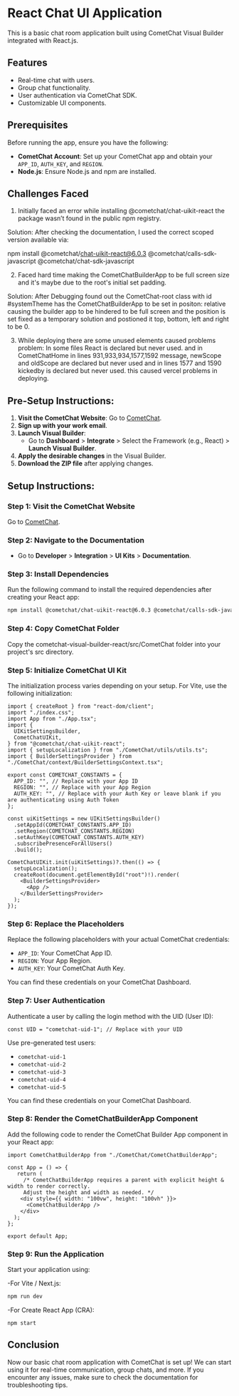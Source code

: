 # React Chat UI Application

This is a basic chat room application built using CometChat Visual Builder integrated with React.js.

## Features

- Real-time chat with users.
- Group chat functionality.
- User authentication via CometChat SDK.
- Customizable UI components.

## Prerequisites

Before running the app, ensure you have the following:

- **CometChat Account**: Set up your CometChat app and obtain your `APP_ID`, `AUTH_KEY`, and `REGION`.
- **Node.js**: Ensure Node.js and npm are installed.
## Challenges Faced

1. Initially faced an error while installing @cometchat/chat-uikit-react the package wasn’t found in the public npm registry.

Solution: After checking the documentation, I used the correct scoped version available via:

npm install @cometchat/chat-uikit-react@6.0.3 @cometchat/calls-sdk-javascript @cometchat/chat-sdk-javascript

2. Faced hard time making the CometChatBuilderApp to be full screen size and it's maybe due to the root's initial set padding.

  Solution:
   After Debugging found out the CometChat-root class with id #systemTheme has the CometChatBuilderApp to be set in positon: relative causing the builder app to be hindered to be full screen and the position is set fixed as a temporary solution and postioned it top, bottom, left and right to be 0.
   
3. While deploying there are some unused elements caused problems
    problem: In some files React is declared but never used.
    and in CometChatHome in lines 931,933,934,1577,1592 message, newScope and oldScope are declared but never used and in lines 1577 and 1590 kickedby is declared but never used. this caused vercel problems in deploying.
## Pre-Setup Instructions: 

1. **Visit the CometChat Website**: Go to [CometChat](https://www.cometchat.com).
2. **Sign up with your work email**.
3. **Launch Visual Builder**:
   - Go to **Dashboard** > **Integrate** > Select the Framework (e.g., React) > **Launch Visual Builder**.
4. **Apply the desirable changes** in the Visual Builder.
5. **Download the ZIP file** after applying changes.

## Setup Instructions:

### Step 1: Visit the CometChat Website
Go to [CometChat](https://www.cometchat.com).

### Step 2: Navigate to the Documentation
- Go to **Developer** > **Integration** > **UI Kits** > **Documentation**.

### Step 3: Install Dependencies
Run the following command to install the required dependencies after creating your React app:

```bash
npm install @cometchat/chat-uikit-react@6.0.3 @cometchat/calls-sdk-javascript @cometchat/chat-sdk-javascript
```

### Step 4: Copy CometChat Folder
Copy the cometchat-visual-builder-react/src/CometChat folder into your project's src directory.

### Step 5: Initialize CometChat UI Kit
The initialization process varies depending on your setup. For Vite, use the following initialization:

```main.tsx
import { createRoot } from "react-dom/client";
import "./index.css";
import App from "./App.tsx";
import {
  UIKitSettingsBuilder,
  CometChatUIKit,
} from "@cometchat/chat-uikit-react";
import { setupLocalization } from "./CometChat/utils/utils.ts";
import { BuilderSettingsProvider } from "./CometChat/context/BuilderSettingsContext.tsx";

export const COMETCHAT_CONSTANTS = {
  APP_ID: "", // Replace with your App ID
  REGION: "", // Replace with your App Region
  AUTH_KEY: "", // Replace with your Auth Key or leave blank if you are authenticating using Auth Token
};

const uiKitSettings = new UIKitSettingsBuilder()
  .setAppId(COMETCHAT_CONSTANTS.APP_ID)
  .setRegion(COMETCHAT_CONSTANTS.REGION)
  .setAuthKey(COMETCHAT_CONSTANTS.AUTH_KEY)
  .subscribePresenceForAllUsers()
  .build();

CometChatUIKit.init(uiKitSettings)?.then(() => {
  setupLocalization();
  createRoot(document.getElementById("root")!).render(
    <BuilderSettingsProvider>
      <App />
    </BuilderSettingsProvider>
  );
});
```

### Step 6: Replace the Placeholders
Replace the following placeholders with your actual CometChat credentials:

- `APP_ID`: Your CometChat App ID.
- `REGION`: Your App Region.
- `AUTH_KEY`: Your CometChat Auth Key.

You can find these credentials on your CometChat Dashboard.

### Step 7: User Authentication
Authenticate a user by calling the login method with the UID (User ID):

```
const UID = "cometchat-uid-1"; // Replace with your UID
```
Use pre-generated test users:

- `cometchat-uid-1`
- `cometchat-uid-2`
- `cometchat-uid-3`
-  `cometchat-uid-4`
- `cometchat-uid-5`

You can find these credentials on your CometChat Dashboard.

### Step 8: Render the CometChatBuilderApp Component
Add the following code to render the CometChat Builder App component in your React app:

```app.tsx
import CometChatBuilderApp from "./CometChat/CometChatBuilderApp";

const App = () => {
   return (
     /* CometChatBuilderApp requires a parent with explicit height & width to render correctly. 
     Adjust the height and width as needed. */
    <div style={{ width: "100vw", height: "100vh" }}>
      <CometChatBuilderApp />
    </div>
  );
};

export default App;
```

### Step 9: Run the Application
Start your application using:

-For Vite / Next.js:

```bash
npm run dev
```
-For Create React App (CRA):

```
npm start
```

## Conclusion
Now our basic chat room application with CometChat is set up! We can start using it for real-time communication, group chats, and more. If you encounter any issues, make sure to check the documentation for troubleshooting tips.
